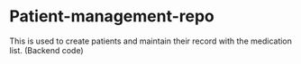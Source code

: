 # Patient-management-repo
This is used to create patients and maintain their record with the medication list. (Backend code)
